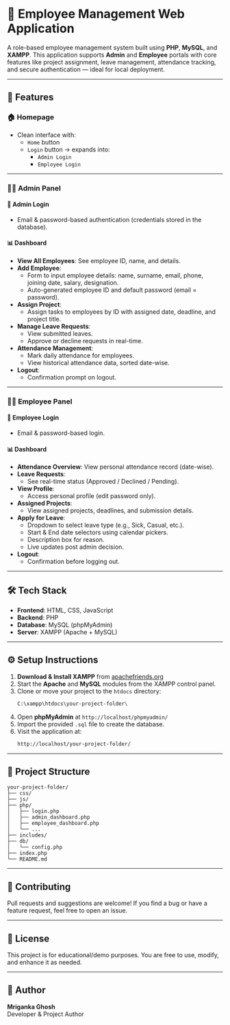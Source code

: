 # 👥 Employee Management Web Application

A role-based employee management system built using **PHP**, **MySQL**, and **XAMPP**. This application supports **Admin** and **Employee** portals with core features like project assignment, leave management, attendance tracking, and secure authentication — ideal for local deployment.

---

## 🚀 Features

### 🏠 Homepage
- Clean interface with:
  - `Home` button
  - `Login` button → expands into:
    - `Admin Login`
    - `Employee Login`

---

### 👨‍💼 Admin Panel

#### 🔐 Admin Login
- Email & password-based authentication (credentials stored in the database).

#### 📊 Dashboard
- **View All Employees**: See employee ID, name, and details.
- **Add Employee**:
  - Form to input employee details: name, surname, email, phone, joining date, salary, designation.
  - Auto-generated employee ID and default password (email = password).
- **Assign Project**:
  - Assign tasks to employees by ID with assigned date, deadline, and project title.
- **Manage Leave Requests**:
  - View submitted leaves.
  - Approve or decline requests in real-time.
- **Attendance Management**:
  - Mark daily attendance for employees.
  - View historical attendance data, sorted date-wise.
- **Logout**:
  - Confirmation prompt on logout.

---

### 👷‍♂️ Employee Panel

#### 🔐 Employee Login
- Email & password-based login.

#### 📊 Dashboard
- **Attendance Overview**: View personal attendance record (date-wise).
- **Leave Requests**:
  - See real-time status (Approved / Declined / Pending).
- **View Profile**:
  - Access personal profile (edit password only).
- **Assigned Projects**:
  - View assigned projects, deadlines, and submission details.
- **Apply for Leave**:
  - Dropdown to select leave type (e.g., Sick, Casual, etc.).
  - Start & End date selectors using calendar pickers.
  - Description box for reason.
  - Live updates post admin decision.
- **Logout**:
  - Confirmation before logging out.

---

## 🛠️ Tech Stack

- **Frontend**: HTML, CSS, JavaScript  
- **Backend**: PHP  
- **Database**: MySQL (phpMyAdmin)  
- **Server**: XAMPP (Apache + MySQL)

---

## ⚙️ Setup Instructions

1. **Download & Install XAMPP** from [apachefriends.org](https://www.apachefriends.org)
2. Start the **Apache** and **MySQL** modules from the XAMPP control panel.
3. Clone or move your project to the `htdocs` directory:
   ```bash
   C:\xampp\htdocs\your-project-folder\
   ```
4. Open **phpMyAdmin** at `http://localhost/phpmyadmin/`
5. Import the provided `.sql` file to create the database.
6. Visit the application at:
   ```bash
   http://localhost/your-project-folder/
   ```

---

## 📁 Project Structure

```plaintext
your-project-folder/
├── css/
├── js/
├── php/
│   ├── login.php
│   ├── admin_dashboard.php
│   ├── employee_dashboard.php
│   └── ...
├── includes/
├── db/
│   └── config.php
├── index.php
└── README.md
```

---

## 🙌 Contributing

Pull requests and suggestions are welcome! If you find a bug or have a feature request, feel free to open an issue.

---

## 📄 License

This project is for educational/demo purposes. You are free to use, modify, and enhance it as needed.

---

## 👤 Author

**Mriganka Ghosh**  
Developer & Project Author  

